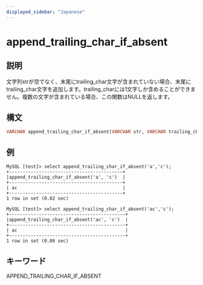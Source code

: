 ```yaml
---
displayed_sidebar: "Japanese"
---
```


# append_trailing_char_if_absent

## 説明

文字列strが空でなく、末尾にtrailing_char文字が含まれていない場合、末尾にtrailing_char文字を追加します。trailing_charには1文字しか含めることができません。複数の文字が含まれている場合、この関数はNULLを返します。

## 構文

```Haskell
VARCHAR append_trailing_char_if_absent(VARCHAR str, VARCHAR trailing_char)
```

## 例

```Plain Text
MySQL [test]> select append_trailing_char_if_absent('a','c');
+------------------------------------------+
|append_trailing_char_if_absent('a', 'c')  |
+------------------------------------------+
| ac                                       |
+------------------------------------------+
1 row in set (0.02 sec)

MySQL [test]> select append_trailing_char_if_absent('ac','c');
+-------------------------------------------+
|append_trailing_char_if_absent('ac', 'c')  |
+-------------------------------------------+
| ac                                        |
+-------------------------------------------+
1 row in set (0.00 sec)
```

## キーワード

APPEND_TRAILING_CHAR_IF_ABSENT